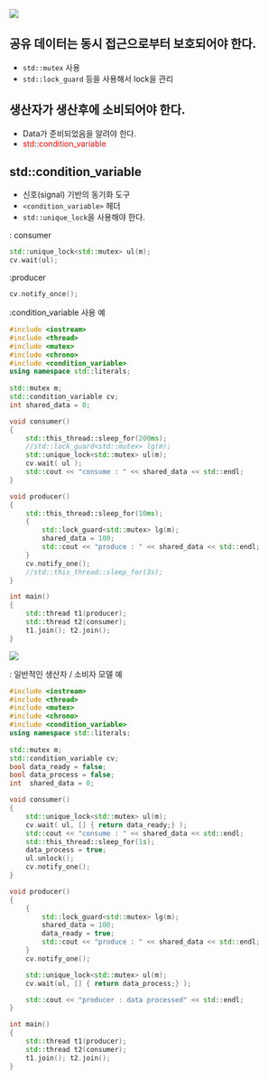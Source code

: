 <style>
r { color: Red }
o { color: Orange }
g { color: Green }
</style>

![](../img/4-08.condition_variable.png)

## 공유 데이터는 동시 접근으로부터 보호되어야 한다.
- `std::mutex` 사용
- `std::lock_guard` 등을 사용해서 lock을 관리

## 생산자가 생산후에 소비되어야 한다.
- Data가 준비되었음을 알려야 한다.
- <r>std::condition_variable</r>

## std::condition_variable
- 신호(signal) 기반의 동기화 도구
- `<condition_variable>` 헤더
- `std::unique_lock`을 사용해야 한다.

: consumer
```c++
std::unique_lock<std::mutex> ul(m);
cv.wait(ul);
```

:producer
```c++
cv.notify_once();
```

:condition_variable 사용 예
```c++
#include <iostream>
#include <thread>
#include <mutex>
#include <chrono>
#include <condition_variable>
using namespace std::literals;
  
std::mutex m;
std::condition_variable cv;
int shared_data = 0;

void consumer()
{       
    std::this_thread::sleep_for(200ms);
    //std::lock_guard<std::mutex> lg(m);  
    std::unique_lock<std::mutex> ul(m);  
    cv.wait( ul );
    std::cout << "consume : " << shared_data << std::endl;
}

void producer()
{      
    std::this_thread::sleep_for(10ms);
    {
        std::lock_guard<std::mutex> lg(m);        
        shared_data = 100;
        std::cout << "produce : " << shared_data << std::endl;    
    }
    cv.notify_one();
    //std::this_thread::sleep_for(3s);
}

int main()
{
    std::thread t1(producer);
    std::thread t2(consumer);
    t1.join(); t2.join();
}
```

![](../img/4-08.condition_variable2.png)

: 일반적인 생산자 / 소비자 모델 예
```c++
#include <iostream>
#include <thread>
#include <mutex>
#include <chrono>
#include <condition_variable>
using namespace std::literals;
  
std::mutex m;
std::condition_variable cv;
bool data_ready = false;
bool data_process = false;
int  shared_data = 0;

void consumer()
{       
    std::unique_lock<std::mutex> ul(m);  
    cv.wait( ul, [] { return data_ready;} );
    std::cout << "consume : " << shared_data << std::endl;
    std::this_thread::sleep_for(1s);
    data_process = true;
    ul.unlock();
    cv.notify_one();
}

void producer()
{      
    {
        std::lock_guard<std::mutex> lg(m);        
        shared_data = 100;
        data_ready = true;
        std::cout << "produce : " << shared_data << std::endl;    
    }
    cv.notify_one();

    std::unique_lock<std::mutex> ul(m);  
    cv.wait(ul, [] { return data_process;} );

    std::cout << "producer : data processed" << std::endl;
}

int main()
{
    std::thread t1(producer);
    std::thread t2(consumer);
    t1.join(); t2.join();
}
```